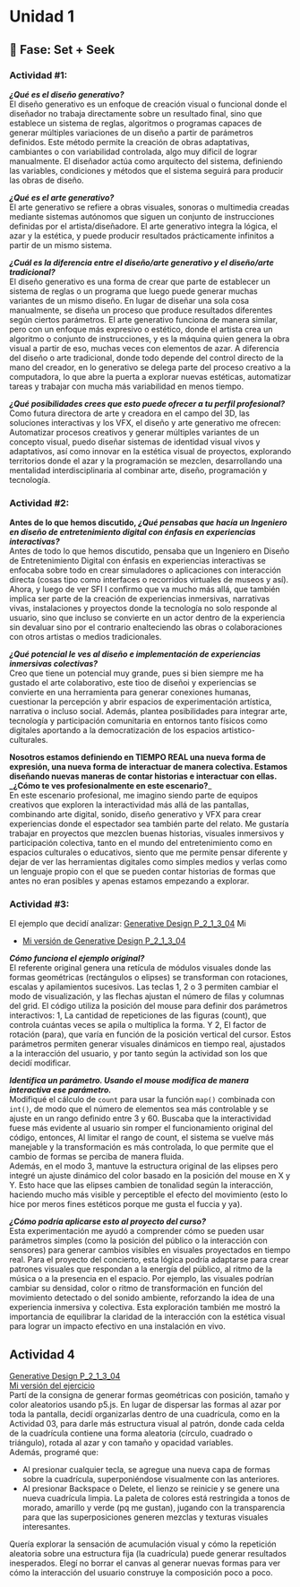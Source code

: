 # Unidad 1

## 🔎 Fase: Set + Seek

### Actividad #1:
_**¿Qué es el diseño generativo?**_  
El diseño generativo es un enfoque de creación visual o funcional donde el diseñador no trabaja directamente sobre un resultado final, sino que establece un sistema de reglas, algoritmos o programas capaces de generar múltiples variaciones de un diseño a partir de parámetros definidos. Este método permite la creación de obras adaptativas, cambiantes o con variabilidad controlada, algo muy dificil de lograr manualmente. El diseñador actúa como arquitecto del sistema, definiendo las variables, condiciones y métodos que el sistema seguirá para producir las obras de diseño.   
  
_**¿Qué es el arte generativo?**_  
El arte generativo se refiere a obras visuales, sonoras o multimedia creadas mediante sistemas autónomos que siguen un conjunto de instrucciones definidas por el artista/diseñadore. El arte generativo integra la lógica, el azar y la estética, y puede producir resultados prácticamente infinitos a partir de un mismo sistema.

_**¿Cuál es la diferencia entre el diseño/arte generativo y el diseño/arte tradicional?**_  
El diseño generativo es una forma de crear que parte de establecer un sistema de reglas o un programa que luego puede generar muchas variantes de un mismo diseño. En lugar de diseñar una sola cosa manualmente, se diseña un proceso que produce resultados diferentes según ciertos parámetros. El arte generativo funciona de manera similar, pero con un enfoque más expresivo o estético, donde el artista crea un algoritmo o conjunto de instrucciones, y es la máquina quien genera la obra visual a partir de eso, muchas veces con elementos de azar. A diferencia del diseño o arte tradicional, donde todo depende del control directo de la mano del creador, en lo generativo se delega parte del proceso creativo a la computadora, lo que abre la puerta a explorar nuevas estéticas, automatizar tareas y trabajar con mucha más variabilidad en menos tiempo.  

_**¿Qué posibilidades crees que esto puede ofrecer a tu perfil profesional?**_  
Como futura directora de arte y creadora en el campo del 3D, las soluciones interactivas y los VFX, el diseño y arte generativo me ofrecen: Automatizar procesos creativos y generar múltiples variantes de un concepto visual, puedo diseñar sistemas de identidad visual vivos y adaptativos, así como innovar en la estética visual de proyectos, explorando territorios donde el azar y la programación se mezclen, desarrollando una mentalidad interdisciplinaria al combinar arte, diseño, programación y tecnología.

### Actividad #2:  
**Antes de lo que hemos discutido, _¿Qué pensabas que hacía un Ingeniero en diseño de entretenimiento digital con énfasis en experiencias interactivas?_**  
Antes de todo lo que hemos discutido, pensaba que un Ingeniero en Diseño de Entretenimiento Digital con énfasis en experiencias interactivas se enfocaba sobre todo en crear simuladores o aplicaciones con interacción directa (cosas tipo como interfaces o recorridos virtuales de museos y así). Ahora, y luego de ver SFI I confirmo que va mucho más allá, que también implica ser parte de la creación de experiencias inmersivas, narrativas vivas, instalaciones y proyectos donde la tecnología no solo responde al usuario, sino que incluso se convierte en un actor dentro de la experiencia sin devaluar sino por el contrario enalteciendo las obras o colaboraciones con otros artistas o medios tradicionales.
  
_**¿Qué potencial le ves al diseño e implementación de experiencias inmersivas colectivas?**_  
Creo que tiene un potencial muy grande, pues si bien siempre me ha gustado el arte colaborativo, este tioo de diseñoi y experiencias se convierte en una herramienta para generar conexiones humanas, cuestionar la percepción y abrir espacios de experimentación artística, narrativa o incluso social. Además, plantea posibilidades para integrar arte, tecnología y participación comunitaria en entornos tanto físicos como digitales aportando a la democratización de los espacios artistico-culturales.

**Nosotros estamos definiendo en TIEMPO REAL una nueva forma de expresión, una nueva forma de interactuar de manera colectiva. Estamos diseñando nuevas maneras de contar historias e interactuar con ellas. _¿Cómo te ves profesionalmente en este escenario?**_  
En este escenario profesional, me imagino siendo parte de equipos creativos que exploren la interactividad más allá de las pantallas, combinando arte digital, sonido, diseño generativo y VFX para crear experiencias donde el espectador sea también parte del relato. Me gustaría trabajar en proyectos que mezclen buenas historias, visuales inmersivos y participación colectiva, tanto en el mundo del entretenimiento como en espacios culturales o educativos, siento que me permite pensar diferente y dejar de ver las herramientas digitales como simples medios y verlas como un lenguaje propio con el que se pueden contar historias de formas que antes no eran posibles y apenas estamos empezando a explorar.
  
### Actividad #3:  
El ejemplo que decidí analizar: [Generative Design P_2_1_3_04](https://editor.p5js.org/generative-design/sketches/P_2_1_3_04)
Mi 

- [Mi versión de Generative Design P_2_1_3_04](https://editor.p5js.org/stellarkind/full/prT-lJrs7)

_**Cómo funciona el ejemplo original?**_  
El referente original genera una retícula de módulos visuales donde las formas geométricas (rectángulos o elipses) se transforman con rotaciones, escalas y apilamientos sucesivos. Las teclas 1, 2 o 3 permiten cambiar el modo de visualización, y las flechas ajustan el número de filas y columnas del grid.
El código utiliza la posición del mouse para definir dos parámetros interactivos: 1, La cantidad de repeticiones de las figuras (count), que controla cuántas veces se apila o multiplica la forma. Y 2, El factor de rotación (para), que varía en función de la posición vertical del cursor. Estos parámetros permiten generar visuales dinámicos en tiempo real, ajustados a la interacción del usuario, y por tanto según la actividad son los que decidí modificar.

  
_**Identifica un parámetro. Usando el mouse modifica de manera interactiva ese parámetro.**_  
Modifiqué el cálculo de ```count``` para usar la función ```map()``` combinada con ```int()```, de modo que el número de elementos sea más controlable y se ajuste en un rango definido entre 3 y 60. Buscaba que la interactividad fuese más evidente al usuario sin romper el funcionamiento original del código, entonces, Al limitar el rango de count, el sistema se vuelve más manejable y la transformación es más controlada, lo que permite que el cambio de formas se perciba de manera fluida.  
Además, en el modo 3, mantuve la estructura original de las elipses pero integré un ajuste dinámico del color basado en la posición del mouse en X y Y. Esto hace que las elipses cambien de tonalidad según la interacción, haciendo mucho más visible y perceptible el efecto del movimiento (esto lo hice por meros fines estéticos porque me gusta el fuccia y ya).


_**¿Cómo podría aplicarse esto al proyecto del curso?**_  
Esta experimentación me ayudó a comprender cómo se pueden usar parámetros simples (como la posición del público o la interacción con sensores) para generar cambios visibles en visuales proyectados en tiempo real.
Para el proyecto del concierto, esta lógica podría adaptarse para crear patrones visuales que respondan a la energía del público, al ritmo de la música o a la presencia en el espacio.
Por ejemplo, las visuales podrían cambiar su densidad, color o ritmo de transformación en función del movimiento detectado o del sonido ambiente, reforzando la idea de una experiencia inmersiva y colectiva.
Esta exploración también me mostró la importancia de equilibrar la claridad de la interacción con la estética visual para lograr un impacto efectivo en una instalación en vivo.


Actividad 4
---
[Generative Design P_2_1_3_04](https://editor.p5js.org/generative-design/sketches/P_2_1_3_04)  
[Mi versión del ejercicio](https://editor.p5js.org/stellarkind/full/aAtw8ss5V)  
Partí de la consigna de generar formas geométricas con posición, tamaño y color aleatorios usando p5.js. En lugar de dispersar las formas al azar por toda la pantalla, decidí organizarlas dentro de una cuadrícula, como en la Actividad 03, para darle más estructura visual al patrón, donde cada celda de la cuadrícula contiene una forma aleatoria (círculo, cuadrado o triángulo), rotada al azar y con tamaño y opacidad variables.  
Además, programé que:  
- Al presionar cualquier tecla, se agregue una nueva capa de formas sobre la cuadrícula, superponiéndose visualmente con las anteriores.  
- Al presionar Backspace o Delete, el lienzo se reinicie y se genere una nueva cuadrícula limpia.
La paleta de colores está restringida a tonos de morado, amarillo y verde (pq me gustan), jugando con la transparencia para que las superposiciones generen mezclas y texturas visuales interesantes.

Quería explorar la sensación de acumulación visual y cómo la repetición aleatoria sobre una estructura fija (la cuadrícula) puede generar resultados inesperados.
Elegí no borrar el canvas al generar nuevas formas para ver cómo la interacción del usuario construye la composición poco a poco. 

